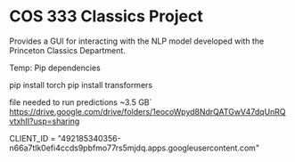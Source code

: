 # COS 333 Classics Project

Provides a GUI for interacting with the NLP model developed with the Princeton Classics Department.

Temp:
Pip dependencies

pip install torch
pip install transformers

file needed to run predictions ~3.5 GB`
https://drive.google.com/drive/folders/1eocoWpyd8NdrQATGwV47dqUnRQvtxhII?usp=sharing

CLIENT_ID = "492185340356-n66a7tlk0efi4ccds9pbfmo77rs5mjdq.apps.googleusercontent.com"
